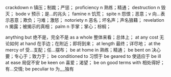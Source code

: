 crackdown n 镇压；制裁；严惩；
proficiency n 熟练；精通；
destruction n 毁灭；
bode v 预示；是...的兆头；
famine n 饥荒；
spite n 怨恨；恶意；v 向...表示恶意；欺负；刁难；激怒；
notoriety n 恶名；坏名声；声名狼藉；
revelation n 揭露；被揭示的真相；
palm n 手掌；掌心；棕榈；

anything but 绝不是，完全不是
as a whole 整体来看；总体上；
at any cost 无论如何
at hand 在手边；在附近；即将到来；
at length 最终；详尽地；
at the mercy of 受...支配；任...摆布；
be at home in 熟练；精通；
be bent on 决心要；专心于；致力于；
be conditioned to 习惯于
be geared to 使适应于
be ill at ease 局促不安
be keen on 喜爱；渴望；
be on good terms with  相处得好；有...交情;
be peculiar to 为,,,,独有